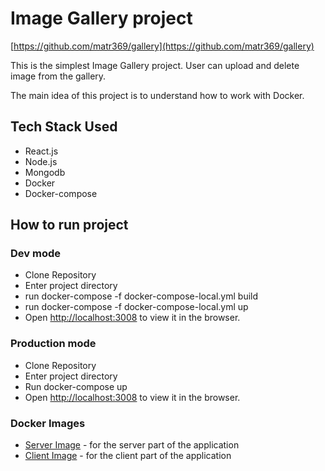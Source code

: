 # Image Gallery project 

[https://github.com/matr369/gallery](https://github.com/matr369/gallery)

This is the simplest Image Gallery project.
User can upload and delete image from the gallery.

The main idea of this project is to understand how to work with Docker.

## Tech Stack Used

- React.js
- Node.js
- Mongodb
- Docker
- Docker-compose

## How to run project

### Dev mode

- Clone Repository
- Enter project directory
- run docker-compose -f docker-compose-local.yml build
- run docker-compose -f docker-compose-local.yml up
- Open [http://localhost:3008](http://localhost:3008) to view it in the browser.

### Production mode

- Clone Repository
- Enter project directory
- Run docker-compose up
- Open [http://localhost:3008](http://localhost:3008) to view it in the browser.

### Docker Images
- [Server Image](https://hub.docker.com/r/matr369/gallery_server) - for the server part of the application
- [Client Image](https://hub.docker.com/r/matr369/gallery_client) - for the client part of the application
